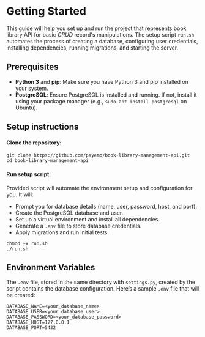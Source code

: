 # Getting Started
This guide will help you set up and run the project that represents book library API for basic *CRUD* record's manipulations. The setup script `run.sh` automates the process of creating a database, configuring user credentials, installing dependencies, running migrations, and starting the server.

## Prerequisites 
- **Python 3** and **pip**: Make sure you have Python 3 and pip installed on your system. 
- **PostgreSQL**: Ensure PostgreSQL is installed and running. If not, install it using your package manager (e.g., `sudo apt install postgresql` on Ubuntu).

## Setup instructions

#### Clone the repository:
```
git clone https://github.com/payemo/book-library-management-api.git
cd book-library-management-api
```

#### Run setup script:
Provided script will automate the environment setup and configuration for you. It will:
-   Prompt you for database details (name, user, password, host, and port).
-   Create the PostgreSQL database and user.
-   Set up a virtual environment and install all dependencies.
-   Generate a `.env` file to store database credentials.
-   Apply migrations and run initial tests.
```
chmod +x run.sh
./run.sh
```
## Environment Variables
The `.env` file, stored in the same directory with `settings.py`, created by the script contains the database configuration. Here’s a sample `.env` file that will be created:
```
DATABASE_NAME=<your_database_name>
DATABASE_USER=<your_database_user>
DATABASE_PASSWORD=<your_database_password>
DATABASE_HOST=127.0.0.1
DATABASE_PORT=5432
```